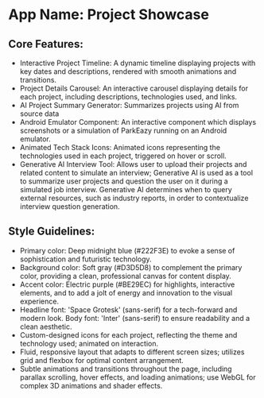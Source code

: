 # **App Name**: Project Showcase

## Core Features:

- Interactive Project Timeline: A dynamic timeline displaying projects with key dates and descriptions, rendered with smooth animations and transitions.
- Project Details Carousel: An interactive carousel displaying details for each project, including descriptions, technologies used, and links.
- AI Project Summary Generator: Summarizes projects using AI from source data
- Android Emulator Component: An interactive component which displays screenshots or a simulation of ParkEazy running on an Android emulator.
- Animated Tech Stack Icons: Animated icons representing the technologies used in each project, triggered on hover or scroll.
- Generative AI Interview Tool: Allows user to upload their projects and related content to simulate an interview; Generative AI is used as a tool to summarize user projects and question the user on it during a simulated job interview. Generative AI determines when to query external resources, such as industry reports, in order to contextualize interview question generation.

## Style Guidelines:

- Primary color: Deep midnight blue (#222F3E) to evoke a sense of sophistication and futuristic technology.
- Background color: Soft gray (#D3D5D8) to complement the primary color, providing a clean, professional canvas for content display.
- Accent color: Electric purple (#BE29EC) for highlights, interactive elements, and to add a jolt of energy and innovation to the visual experience.
- Headline font: 'Space Grotesk' (sans-serif) for a tech-forward and modern look. Body font: 'Inter' (sans-serif) to ensure readability and a clean aesthetic.
- Custom-designed icons for each project, reflecting the theme and technology used; animated on interaction.
- Fluid, responsive layout that adapts to different screen sizes; utilizes grid and flexbox for optimal content arrangement.
- Subtle animations and transitions throughout the page, including parallax scrolling, hover effects, and loading animations; use WebGL for complex 3D animations and shader effects.